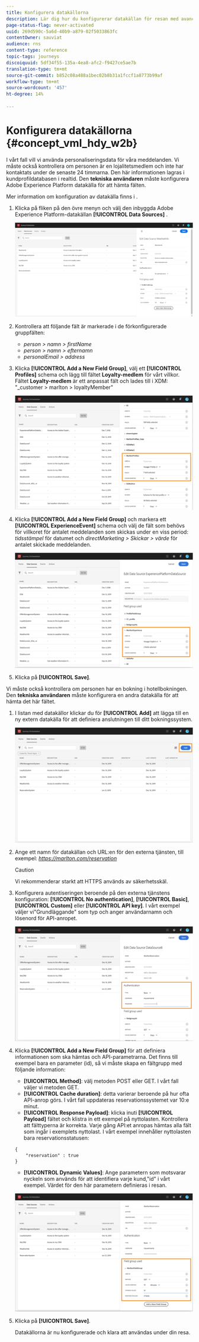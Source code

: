 ```yaml
---
title: Konfigurera datakällorna
description: Lär dig hur du konfigurerar datakällan för resan med avancerad användning
page-status-flag: never-activated
uuid: 269d590c-5a6d-40b9-a879-02f5033863fc
contentOwner: sauviat
audience: rns
content-type: reference
topic-tags: journeys
discoiquuid: 5df34f55-135a-4ea8-afc2-f9427ce5ae7b
translation-type: tm+mt
source-git-commit: b852c08a488a1bec02b8b31a1fccf1a8773b99af
workflow-type: tm+mt
source-wordcount: '457'
ht-degree: 14%

---
```



# Konfigurera datakällorna {#concept_vml_hdy_w2b}

I vårt fall vill vi använda personaliseringsdata för våra meddelanden. Vi måste också kontrollera om personen är en lojalitetsmedlem och inte har kontaktats under de senaste 24 timmarna. Den här informationen lagras i kundprofildatabasen i realtid. Den **tekniska användaren** måste konfigurera Adobe Experience Platform datakälla för att hämta fälten.

Mer information om konfiguration av datakälla finns i [](../datasource/about-data-sources.md).

1. Klicka på fliken på den övre menyn och välj den inbyggda Adobe Experience Platform-datakällan **[!UICONTROL Data Sources]** .

   ![](../assets/journey23.png)

1. Kontrollera att följande fält är markerade i de förkonfigurerade gruppfälten:

   * _person > namn > firstName_
   * _person > namn > efternamn_
   * _personalEmail > address_

1. Klicka **[!UICONTROL Add a New Field Group]**, välj ett **[!UICONTROL Profiles]** schema och lägg till fältet **Loyalty-medlem** för vårt villkor. Fältet **Loyalty-medlem** är ett anpassat fält och lades till i XDM: &quot;_customer > marlton > loyaltyMember&quot;

   ![](../assets/journeyuc2_6.png)

1. Klicka **[!UICONTROL Add a New Field Group]** och markera ett **[!UICONTROL ExperienceEvent]** schema och välj de fält som behövs för villkoret för antalet meddelanden som skickas under en viss period: _tidsstämpel_ för datumet och _directMarketing > Skickar > värde_ för antalet skickade meddelanden.

   ![](../assets/journeyuc2_7.png)

1. Klicka på **[!UICONTROL Save]**.

Vi måste också kontrollera om personen har en bokning i hotellbokningen. Den **tekniska användaren** måste konfigurera en andra datakälla för att hämta det här fältet.

1. I listan med datakällor klickar du för **[!UICONTROL Add]** att lägga till en ny extern datakälla för att definiera anslutningen till ditt bokningssystem.

   ![](../assets/journeyuc2_9.png)

1. Ange ett namn för datakällan och URL:en för den externa tjänsten, till exempel: _https://marlton.com/reservation_

   >[!CAUTION]
   >
   >Vi rekommenderar starkt att HTTPS används av säkerhetsskäl.

1. Konfigurera autentiseringen beroende på den externa tjänstens konfiguration: **[!UICONTROL No authentication]**, **[!UICONTROL Basic]**, **[!UICONTROL Custom]** eller **[!UICONTROL API key]**. I vårt exempel väljer vi&quot;Grundläggande&quot; som typ och anger användarnamn och lösenord för API-anropet.

   ![](../assets/journeyuc2_10.png)

1. Klicka **[!UICONTROL Add a New Field Group]** för att definiera informationen som ska hämtas och API-parametrarna. Det finns till exempel bara en parameter (id), så vi måste skapa en fältgrupp med följande information:

   * **[!UICONTROL Method]**: välj metoden POST eller GET. I vårt fall väljer vi metoden GET.
   * **[!UICONTROL Cache duration]**: detta varierar beroende på hur ofta API-anrop görs. I vårt fall uppdateras reservationssystemet var 10:e minut.
   * **[!UICONTROL Response Payload]**: klicka inuti **[!UICONTROL Payload]** fältet och klistra in ett exempel på nyttolasten. Kontrollera att fälttyperna är korrekta. Varje gång API:et anropas hämtas alla fält som ingår i exemplets nyttolast. I vårt exempel innehåller nyttolasten bara reservationsstatusen:

   ```
   {
       "reservation" : true
   }
   ```

   * **[!UICONTROL Dynamic Values]**: Ange parametern som motsvarar nyckeln som används för att identifiera varje kund,&quot;id&quot; i vårt exempel. Värdet för den här parametern definieras i resan.

   ![](../assets/journeyuc2_11.png)

1. Klicka på **[!UICONTROL Save]**.

   Datakällorna är nu konfigurerade och klara att användas under din resa.

